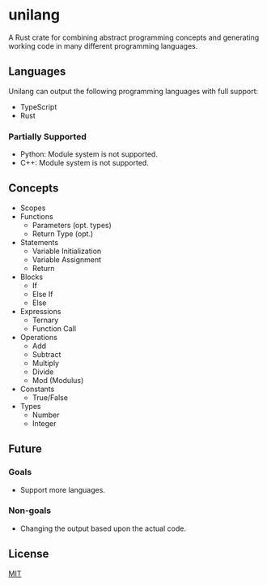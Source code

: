 # unilang

A Rust crate for combining abstract programming concepts and generating working code in many different programming languages.

## Languages

Unilang can output the following programming languages with full support:

- TypeScript
- Rust

### Partially Supported

- Python: Module system is not supported.
- C++: Module system is not supported.

## Concepts

- Scopes
- Functions
  - Parameters (opt. types)
  - Return Type (opt.)
- Statements
  - Variable Initialization
  - Variable Assignment
  - Return
- Blocks
  - If
  - Else If
  - Else
- Expressions
  - Ternary
  - Function Call
- Operations
  - Add
  - Subtract
  - Multiply
  - Divide
  - Mod (Modulus)
- Constants
  - True/False
- Types
  - Number
  - Integer

## Future

### Goals

- Support more languages.

### Non-goals

- Changing the output based upon the actual code.

## License

[MIT](./LICENSE)
